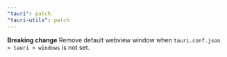 ```yaml
---
"tauri": patch
"tauri-utils": patch
---
```


**Breaking change** Remove default webview window when `tauri.conf.json > tauri > windows` is not set.

